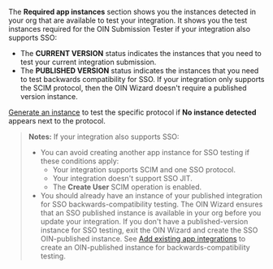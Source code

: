 The **Required app instances** section shows you the instances detected in your org that are available to test your integration. It shows you the test instances required for the OIN Submission Tester if your integration also supports SSO:

* The **CURRENT VERSION** status indicates the instances that you need to test your current integration submission.
* The **PUBLISHED VERSION** status indicates the instances that you need to test backwards compatibility for SSO. If your integration only supports the SCIM protocol, then the OIN Wizard doesn't require a published version instance.

[Generate an instance](#generate-an-instance) to test the specific protocol if **No instance detected** appears next to the protocol.

> **Notes:** If your integration also supports SSO:
> * You can avoid creating another app instance for SSO testing if these conditions apply:
>     * Your integration supports SCIM and one SSO protocol.
>     * Your integration doesn't support SSO JIT.
>     * The **Create User** SCIM operation is enabled.
> * You should already have an instance of your published integration for SSO backwards-compatibility testing. The OIN Wizard ensures that an SSO published instance is available in your org before you update your integration.  If you don't have a published-version instance for SSO testing, exit the OIN Wizard and create the SSO OIN-published instance. See [Add existing app integrations](https://help.okta.com/okta_help.htm?type=oie&id=csh-apps-add-app) to create an OIN-published instance for backwards-compatibility testing.
